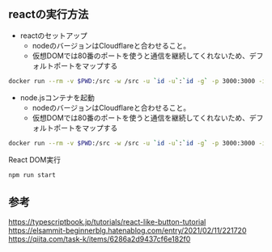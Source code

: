 ## reactの実行方法

- reactのセットアップ
    - nodeのバージョンはCloudflareと合わせること。
    - 仮想DOMでは80番のポートを使うと通信を継続してくれないため、デフォルトポートをマップする
```sh
docker run --rm -v $PWD:/src -w /src -u `id -u`:`id -g` -p 3000:3000 -it node:18.17.1 npm install
```

- node.jsコンテナを起動
    - nodeのバージョンはCloudflareと合わせること。
    - 仮想DOMでは80番のポートを使うと通信を継続してくれないため、デフォルトポートをマップする
```sh
docker run --rm -v $PWD:/src -w /src -u `id -u`:`id -g` -p 3000:3000 -it node:18.17.1 /bin/bash
```

React DOM実行
```sh
npm run start
```

## 参考  

https://typescriptbook.jp/tutorials/react-like-button-tutorial  
https://elsammit-beginnerblg.hatenablog.com/entry/2021/02/11/221720  
https://qiita.com/task-k/items/6286a2d9437cf6e182f0  